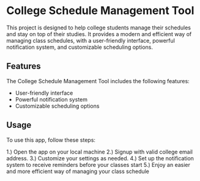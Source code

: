# College Schedule Management Tool

This project is designed to help college students manage their schedules and stay on top of their studies. It provides a modern and efficient way of managing class schedules, with a user-friendly interface, powerful notification system, and customizable scheduling options.

## Features

The College Schedule Management Tool includes the following features:

- User-friendly interface
- Powerful notification system
- Customizable scheduling options

## Usage
To use this app, follow these steps:

1.) Open the app on your local machine
2.) Signup with valid college email address.
3.) Customize your settings as needed.
4.) Set up the notification system to receive reminders before your classes start
5.) Enjoy an easier and more efficient way of managing your class schedule
